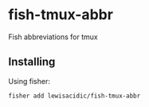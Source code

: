 # fish-tmux-abbr

Fish abbreviations for tmux

## Installing

Using fisher:

```fish
fisher add lewisacidic/fish-tmux-abbr
```
